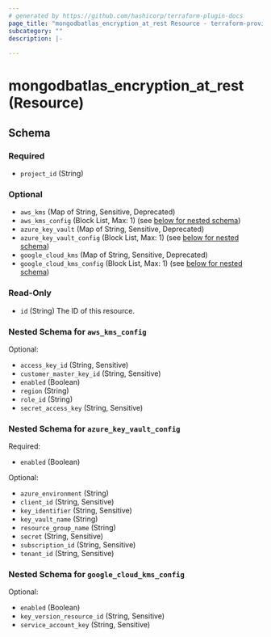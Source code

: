 ```yaml
---
# generated by https://github.com/hashicorp/terraform-plugin-docs
page_title: "mongodbatlas_encryption_at_rest Resource - terraform-provider-mongodbatlas"
subcategory: ""
description: |-
  
---
```


# mongodbatlas_encryption_at_rest (Resource)





<!-- schema generated by tfplugindocs -->
## Schema

### Required

- `project_id` (String)

### Optional

- `aws_kms` (Map of String, Sensitive, Deprecated)
- `aws_kms_config` (Block List, Max: 1) (see [below for nested schema](#nestedblock--aws_kms_config))
- `azure_key_vault` (Map of String, Sensitive, Deprecated)
- `azure_key_vault_config` (Block List, Max: 1) (see [below for nested schema](#nestedblock--azure_key_vault_config))
- `google_cloud_kms` (Map of String, Sensitive, Deprecated)
- `google_cloud_kms_config` (Block List, Max: 1) (see [below for nested schema](#nestedblock--google_cloud_kms_config))

### Read-Only

- `id` (String) The ID of this resource.

<a id="nestedblock--aws_kms_config"></a>
### Nested Schema for `aws_kms_config`

Optional:

- `access_key_id` (String, Sensitive)
- `customer_master_key_id` (String, Sensitive)
- `enabled` (Boolean)
- `region` (String)
- `role_id` (String)
- `secret_access_key` (String, Sensitive)


<a id="nestedblock--azure_key_vault_config"></a>
### Nested Schema for `azure_key_vault_config`

Required:

- `enabled` (Boolean)

Optional:

- `azure_environment` (String)
- `client_id` (String, Sensitive)
- `key_identifier` (String, Sensitive)
- `key_vault_name` (String)
- `resource_group_name` (String)
- `secret` (String, Sensitive)
- `subscription_id` (String, Sensitive)
- `tenant_id` (String, Sensitive)


<a id="nestedblock--google_cloud_kms_config"></a>
### Nested Schema for `google_cloud_kms_config`

Optional:

- `enabled` (Boolean)
- `key_version_resource_id` (String, Sensitive)
- `service_account_key` (String, Sensitive)
